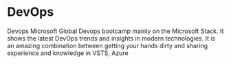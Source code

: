 # DevOps
Devops  Microsoft Global Devops bootcamp mainly on the Microsoft Stack. It shows the latest DevOps trends and insights in modern technologies. It is an amazing combination between getting your hands dirty and sharing experience and knowledge in VSTS, Azure
